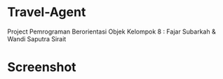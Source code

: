 # Travel-Agent
Project Pemrograman Berorientasi Objek
Kelompok 8 : Fajar Subarkah &amp; Wandi Saputra Sirait

# Screenshot
